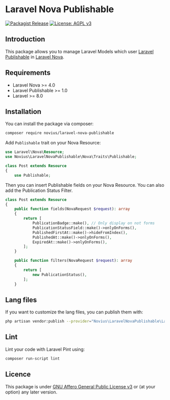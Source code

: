 # Laravel Nova Publishable

[![Packagist Release](https://img.shields.io/packagist/v/novius/laravel-publishable.svg?maxAge=1800&style=flat-square)](https://packagist.org/packages/novius/laravel-publishable)
[![License: AGPL v3](https://img.shields.io/badge/License-AGPL%20v3-blue.svg)](http://www.gnu.org/licenses/agpl-3.0)

## Introduction 

This package allows you to manage Laravel Models which user [Laravel Publishable](https://github.com/novius/laravel-publishable) in [Laravel Nova](https://nova.laravel.com/).  

## Requirements

* Laravel Nova >= 4.0
* Laravel Publishable >= 1.0
* Laravel >= 8.0

## Installation

You can install the package via composer:

```bash
composer require novius/laravel-nova-publishable
```

Add `Publishable` trait on your Nova Resource:

```php
use Laravel\Nova\Resource;
use Novius\LaravelNovaPublishable\Nova\Traits\Publishable;

class Post extends Resource
{
    use Publishable;
```

Then you can insert Publishable fields on your Nova Resource.
You can also add the Publication Status Filter.

```php
class Post extends Resource
{
    public function fields(NovaRequest $request): array
    {
        return [
            PublicationBadge::make(), // Only display on not forms
            PublicationStatusField::make()->onlyOnForms(),
            PublishedFirstAt::make()->hideFromIndex(),
            PublishedAt::make()->onlyOnForms(),
            ExpiredAt::make()->onlyOnForms(),
        ];
    }

    public function filters(NovaRequest $request): array
    {
        return [
            new PublicationStatus(),
        ];
    }
```

## Lang files

If you want to customize the lang files, you can publish them with:

```bash
php artisan vendor:publish --provider="Novius\LaravelNovaPublishable\LaravelNovaPublishableServiceProvider" --tag="lang"
```

## Lint

Lint your code with Laravel Pint using:

```bash
composer run-script lint
```

## Licence

This package is under [GNU Affero General Public License v3](http://www.gnu.org/licenses/agpl-3.0.html) or (at your option) any later version.
